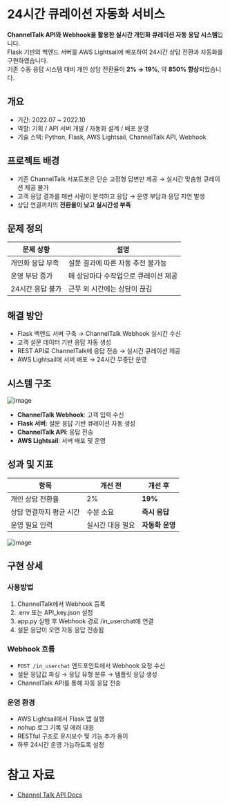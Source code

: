 # 24시간 큐레이션 자동화 서비스

**ChannelTalk API와 Webhook을 활용한 실시간 개인화 큐레이션 자동 응답 시스템**입니다.  
Flask 기반의 백엔드 서버를 AWS Lightsail에 배포하여 24시간 상담 전환과 자동화를 구현하였습니다.  
기존 수동 응답 시스템 대비 개인 상담 전환율이 **2% → 19%**, 약 **850% 향상**되었습니다.

## 개요

- 기간: 2022.07 ~ 2022.10
- 역할: 기획 / API 서버 개발 / 자동화 설계 / 배포 운영
- 기술 스택: Python, Flask, AWS Lightsail, ChannelTalk API, Webhook


## 프로젝트 배경

- 기존 ChannelTalk 서포트봇은 단순 고정형 답변만 제공 → 실시간 맞춤형 큐레이션 제공 불가
- 고객 응답 결과를 매번 사람이 분석하고 응답 → 운영 부담과 응답 지연 발생
- 상담 연결까지의 **전환율이 낮고 실시간성 부족**

## 문제 정의

| 문제 상황 | 설명 |
|-----------|------|
| 개인화 응답 부족 | 설문 결과에 따른 자동 추천 불가능 |
| 운영 부담 증가 | 매 상담마다 수작업으로 큐레이션 제공 |
| 24시간 응답 불가 | 근무 외 시간에는 상담이 끊김 |

## 해결 방안

- Flask 백엔드 서버 구축 → ChannelTalk Webhook 실시간 수신
- 고객 설문 데이터 기반 응답 자동 생성
- REST API로 ChannelTalk에 응답 전송 → 실시간 큐레이션 제공
- AWS Lightsail에 서버 배포 → 24시간 무중단 운영

## 시스템 구조

![image](https://github.com/user-attachments/assets/96ffcaa1-f842-438d-ada1-ff63dda1c44a)

- **ChannelTalk Webhook**: 고객 입력 수신
- **Flask 서버**: 설문 응답 기반 큐레이션 자동 생성
- **ChannelTalk API**: 응답 전송
- **AWS Lightsail**: 서버 배포 및 운영


## 성과 및 지표

| 항목 | 개선 전 | 개선 후 |
|------|---------|----------|
| 개인 상담 전환율 | 2% | **19%** |
| 상담 연결까지 평균 시간 | 수분 소요 | **즉시 응답** |
| 운영 필요 인력 | 실시간 대응 필요 | **자동화 운영** |

![image](https://github.com/user-attachments/assets/7240181f-dccb-44a4-8f1e-e4352f57f5e9)

## 구현 상세

### 사용방법
1. ChannelTalk에서 Webhook 등록
2. .env 또는 API_key.json 설정
3. app.py 실행 후 Webhook 경로 /in_userchat에 연결
4. 설문 응답이 오면 자동 응답 전송됨

### Webhook 흐름

- `POST /in_userchat` 엔드포인트에서 Webhook 요청 수신
- 설문 응답값 파싱 → 응답 유형 분류 → 템플릿 응답 생성
- ChannelTalk API를 통해 자동 응답 전송

### 운영 환경
- AWS Lightsail에서 Flask 앱 실행
- nohup 로그 기록 및 에러 대응
- RESTful 구조로 유지보수 및 기능 추가 용이
- 하루 24시간 운영 가능하도록 설정

# 참고 자료
- [Channel Talk API Docs](https://developers.channel.io/)
